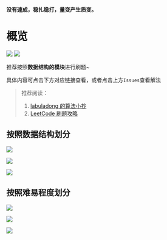 

**没有速成，稳扎稳打，量变产生质变。**

# 概览

![](https://img.shields.io/github/issues-search?color=yellow&label=%E6%80%BB%E8%AE%A1%E5%88%B7%E9%A2%98&logo=leetcode&query=repo%3Acallqh%2Falgorithm&style=for-the-badge)
![](https://img.shields.io/github/watchers/callqh/algorithm?color=green&label=%E5%B7%B2%E9%98%85%E4%BA%BA%E6%95%B0&logo=github&style=for-the-badge)

推荐按照**数据结构的模块**进行刷题~

具体内容可点击下方对应链接查看，或者点击上方`Issues`查看解法

> 推荐阅读：
>
> 1. [labuladong 的算法小抄](https://labuladong.github.io/)
> 2. [LeetCode 刷题攻略](https://github.com/youngyangyang04/leetcode-master)

## 按照数据结构划分

[![](https://img.shields.io/github/issues-search?color=orange&label=%E9%93%BE%E8%A1%A8&logo=leetcode&query=repo%3Acallqh%2Falgorithm%20label%3A%E9%93%BE%E8%A1%A8&style=for-the-badge)](https://github.com/callqh/algorithm/labels/%F0%9F%90%BE%E9%93%BE%E8%A1%A8)

[![](https://img.shields.io/github/issues-search?label=%E6%95%B0%E7%BB%84&logo=leetcode&query=repo%3Acallqh%2Falgorithm%20label%3A%E6%95%B0%E7%BB%84&style=for-the-badge)](https://github.com/callqh/algorithm/issues?q=is:issue+is:open+label:%E6%95%B0%E7%BB%84)

[![](https://img.shields.io/github/issues-search?color=skyblue&label=%E4%BA%8C%E5%8F%89%E6%A0%91&logo=leetcode&query=repo%3Acallqh%2Falgorithm%20label%3A%E4%BA%8C%E5%8F%89%E6%A0%91&style=for-the-badge)]()

## 按照难易程度划分

[![](https://img.shields.io/github/issues-search?color=green&label=%E7%AE%80%E5%8D%95&logo=leetcode&query=repo%3Acallqh%2Falgorithm%20label%3A%E7%AE%80%E5%8D%95&style=for-the-badge)](https://github.com/callqh/algorithm/labels/%E7%AE%80%E5%8D%95)

[![](https://img.shields.io/github/issues-search?color=orange&label=%E4%B8%AD%E7%AD%89&logo=leetcode&query=repo%3Acallqh%2Falgorithm%20label%3A%E4%B8%AD%E7%AD%89&style=for-the-badge)](https://github.com/callqh/algorithm/labels/%E4%B8%AD%E7%AD%89)

[![](https://img.shields.io/github/issues-search?color=black&label=%E5%9B%B0%E9%9A%BE&logo=leetcode&query=repo%3Acallqh%2Falgorithm%20label%3A%E5%9B%B0%E9%9A%BE&style=for-the-badge)](https://github.com/callqh/algorithm/labels/%E5%9B%B0%E9%9A%BE)

